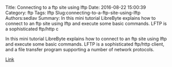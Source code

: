 Title: Connecting to a ftp site using lftp
Date: 2016-08-22 15:00:39
Category: ftp
Tags: lftp
Slug:connecting-to-a-ftp-site-using-lftp
Authors:sedlav
Summary: In this mini tutorial LibreByte explains how to connect to an ftp site using lftp and execute some basic commands. LFTP is a sophisticated ftp/http c

In this mini tutorial LibreByte explains how to connect to an ftp site using lftp and execute some basic commands. 
LFTP is a sophisticated ftp/http client, and a file transfer program supporting a number of network protocols.

[Link](http://www.librebyte.net/en/gnulinux/lftp-a-sophisticated-ftp-client-exploring-the-site/)
